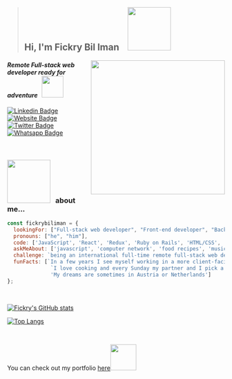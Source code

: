> <h2> Hi, I'm Fickry Bil Iman &nbsp;&nbsp; <img src="https://media.giphy.com/media/wcC8VA7quA6G9pA8Iy/giphy.gif" width="100"></h2>

<img align='right' src="https://media.giphy.com/media/SWoSkN6DxTszqIKEqv/giphy.gif" width="310">
<h4><em>Remote Full-stack web developer ready for adventure</em> &nbsp; <img src="https://media.giphy.com/media/XGma2iRIHTKkwqRkFl/giphy.gif" width="50"></h4>

[![Linkedin Badge](https://img.shields.io/badge/LinkedIn-0077B5?style=for-the-badge&logo=linkedin&logoColor=white&link=https://www.linkedin.com/in/fickry-bil-iman/)](https://www.linkedin.com/in/fickry-bil-iman/) &nbsp;
[![Website Badge](https://img.shields.io/badge/website-000000?style=for-the-badge&logo=About.me&logoColor=white&link=https://fickrybiliman.com/)](https://fickrybiliman.com/) &nbsp;
[![Twitter Badge](https://img.shields.io/badge/Facebook-1877F2?style=for-the-badge&logo=facebook&logoColor=white&link=https://www.facebook.com/fickry.bil.iman/)](https://www.facebook.com/fickry.bil.iman/) &nbsp;
[![Whatsapp Badge](https://img.shields.io/badge/WhatsApp-25D366?style=for-the-badge&logo=whatsapp&logoColor=white&link=https://wa.me/6285305670089)](https://wa.me/6285305670089)

<br>

### <img src="https://media.giphy.com/media/gQwXqEOKFJ8GMUbMTF/giphy.gif" width="100"> &nbsp; about me...  

```javascript
const fickrybiliman = {
  lookingFor: ["Full-stack web developer", "Front-end developer", "Back-end developer"],
  pronouns: ["he", "him"],
  code: ['JavaScript', 'React', 'Redux', 'Ruby on Rails', 'HTML/CSS', 'MySQL', 'PostgreSQL', 'MongoDB'],
  askMeAbout: ['javascript', 'computer network', 'food recipes', 'music', 'sport'],
  challenge: `being an international full-time remote full-stack web developer`,
  funFacts: [`In a few years I see myself working in a more client-facing role with the company`, 
              `I love cooking and every Sunday my partner and I pick a new recipe to prepare together`,
              'My dreams are sometimes in Austria or Netherlands']
};
```
<br>

[![Fickry's GitHub stats](https://github-readme-stats.vercel.app/api?username=fickryiman&count_private=true&show_icons=true&theme=dracula)](https://github.com/fickryiman/github-readme-stats)

[![Top Langs](https://github-readme-stats.vercel.app/api/top-langs/?username=fickryiman&theme=dracula)](https://github.com/fickryiman/github-readme-stats)



<br>

<p>You can check out my portfolio <a href="https://fickrybiliman.com">here</a><img src="https://media.giphy.com/media/cKPse5DZaptID3YAMK/giphy.gif" width="60"></p>


<!--
**fickryiman/fickryiman** is a ✨ _special_ ✨ repository because its `README.md` (this file) appears on your GitHub profile.

Here are some ideas to get you started:

- 🔭 I’m currently working on ...
- 🌱 I’m currently learning ...
- 👯 I’m looking to collaborate on ...
- 🤔 I’m looking for help with ...
- 💬 Ask me about ...
- 📫 How to reach me: ...
- 😄 Pronouns: ...
- ⚡ Fun fact: ...
-->


